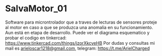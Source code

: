 # SalvaMotor_01
Software para microntrolador que a traves de lecturas de sensores proteje al motor en caso a que se produzca una anomalia en su funcionamiento. Aun está en etapa de desarrollo.
Puede ver el diagrama esquematico y probar el codigo en tinkercad: https://www.tinkercad.com/things/jzorXkcyeHB
Por dudas y consultas mi mail es arieloscar1218@gmail.com, telegram: https://t.me/ArielCharged

